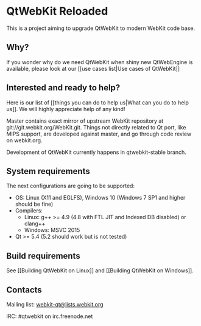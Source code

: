 # QtWebKit Reloaded

This is a project aiming to upgrade QtWebKit to modern WebKit code base.

## Why?

If you wonder why do we need QtWebKit when shiny new QtWebEngine is available, please look at our [[use cases list|Use cases of QtWebKit]]

## Interested and ready to help?

Here is our list of [[things you can do to help us|What can you do to help us]]. We will highly appreciate help of any kind!

Master contains exact mirror of upstream WebKit repository at git://git.webkit.org/WebKit.git. Things not directly related to Qt port, like MIPS support, are developed against master, and go through code review on webkit.org.

Development of QtWebKit currently happens in qtwebkit-stable branch.

## System requirements

The next configurations are going to be supported:

* OS: Linux (X11 and EGLFS), Windows 10 (Windows 7 SP1 and higher should be fine)
* Compilers:
    * Linux: g++ >= 4.9 (4.8 with FTL JIT and Indexed DB disabled) or clang++
    * Windows: MSVC 2015
* Qt >= 5.4 (5.2 should work but is not tested)

## Build requirements

See [[Building QtWebKit on Linux]] and [[Building QtWebKit on Windows]].

## Contacts
Mailing list: webkit-qt@lists.webkit.org

IRC: #qtwebkit on irc.freenode.net
